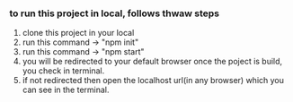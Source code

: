 ### to run this project in local, follows thwaw steps

1. clone this project in your local
2. run this command -> "npm init"
3. run this command -> "npm start"
4. you will be redirected to your default browser once the poject is build, you check in terminal.
5. if not redirected then open the localhost url(in any browser) which you can see in the terminal.
